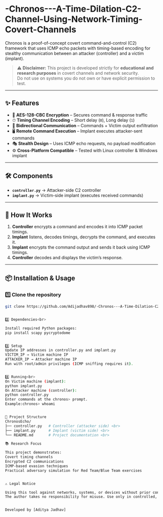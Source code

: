 # -Chronos---A-Time-Dilation-C2-Channel-Using-Network-Timing-Covert-Channels
Chronos is a proof-of-concept covert command-and-control (C2) framework that uses ICMP echo packets with timing-based encoding for stealthy communication between an attacker (controller) and a victim (implant).



> ⚠️ **Disclaimer:** This project is developed strictly for **educational and research purposes** in covert channels and network security.  
Do not use on systems you do not own or have explicit permission to test.

---

## ✨ Features
- 🔐 **AES-128-CBC Encryption** – Secures command & response traffic<br>
- ⏱ **Timing Channel Encoding** – Short delay (`0`), Long delay (`1`)<br>
- 📡 **Bidirectional Communication** – Commands + Victim output exfiltration<br>
- 🖥 **Remote Command Execution** – Implant executes attacker-sent commands<br>
- 🎭 **Stealth Design** – Uses ICMP echo requests, no payload modification<br>
- ⚙️ **Cross-Platform Compatible** – Tested with Linux controller & Windows implant<br>

---

## 🛠 Components<br>
- **`controller.py`** → Attacker-side C2 controller <br> 
- **`implant.py`** → Victim-side implant (executes received commands)  

---

## 🚀 How It Works<br>
1. **Controller** encrypts a command and encodes it into ICMP packet timings.  <br>
2. **Implant** listens, decodes timings, decrypts the command, and executes it.<br>  
3. **Implant** encrypts the command output and sends it back using ICMP timings.<br>  
4. **Controller** decodes and displays the victim’s response.  

---

## 📦 Installation & Usage<br>

### 1️⃣ Clone the repository<br>
```bash
git clone https://github.com/Adijadhav898/-Chronos---A-Time-Dilation-C2-Channel-Using-Network-Timing-Covert-Channels.git<br>


2️⃣ Dependencies<br>

Install required Python packages:
pip install scapy pycryptodome


3️⃣ Setup
Update IP addresses in controller.py and implant.py
VICTIM_IP → Victim machine IP 
ATTACKER_IP → Attacker machine IP 
Run with root/admin privileges (ICMP sniffing requires it).


4️⃣ Running<br>
On Victim machine (implant):
python implant.py
On Attacker machine (controller):
python controller.py
Enter commands at the chronos> prompt.
Example:chronos> whoami


📂 Project Structure
ChronosEcho/
├── controller.py   # Controller (attacker side) <br>
├── implant.py      # Implant (victim side) <br>
└── README.md       # Project documentation <br>

📚 Research Focus 

This project demonstrates:
Covert timing channels
Encrypted C2 communications
ICMP-based evasion techniques
Practical adversary simulation for Red Team/Blue Team exercises


⚠️ Legal Notice

Using this tool against networks, systems, or devices without prior consent is illegal.
The author takes no responsibility for misuse. Use only in controlled, authorized environments.


Developed by [Aditya Jadhav]
